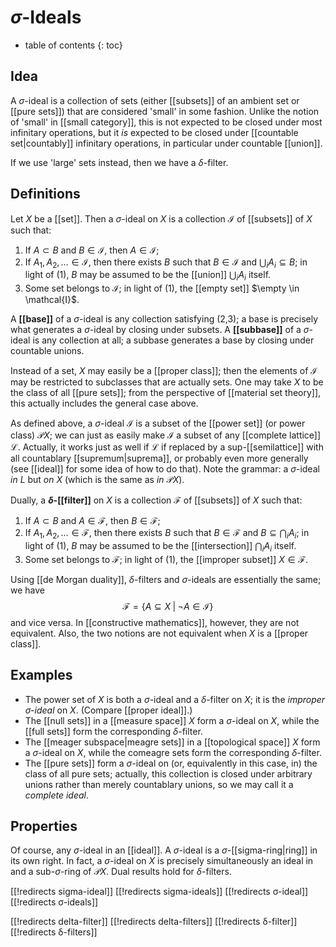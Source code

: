 
# $\sigma$-Ideals
* table of contents
{: toc}

## Idea

A $\sigma$-ideal is a collection of sets (either [[subsets]] of an ambient set or [[pure sets]]) that are considered 'small' in some fashion.  Unlike the notion of 'small' in [[small category]], this is not expected to be closed under most infinitary operations, but it *is* expected to be closed under [[countable set|countably]] infinitary operations, in particular under countable [[union]].

If we use 'large' sets instead, then we have a $\delta$-filter.


## Definitions

Let $X$ be a [[set]].  Then a $\sigma$-ideal on $X$ is a collection $\mathcal{I}$ of [[subsets]] of $X$ such that:
1.  If $A \subset B$ and $B \in \mathcal{I}$, then $A \in \mathcal{I}$;
2.  If $A_1, A_2, \ldots \in \mathcal{I}$, then there exists $B$ such that $B \in \mathcal{I}$ and $\bigcup_i A_i \subseteq B$; in light of (1), $B$ may be assumed to be the [[union]] $\bigcup_i A_i$ itself.
3.  Some set belongs to $\mathcal{I}$; in light of (1), the [[empty set]] $\empty \in \mathcal{I}$.

A __[[base]]__ of a $\sigma$-ideal is any collection satisfying (2,3); a base is precisely what generates a $\sigma$-ideal by closing under subsets.  A __[[subbase]]__ of a $\sigma$-ideal is any collection at all; a subbase generates a base by closing under countable unions.

Instead of a set, $X$ may easily be a [[proper class]]; then the elements of $\mathcal{I}$ may be restricted to subclasses that are actually sets.  One may take $X$ to be the class of all [[pure sets]]; from the perspective of [[material set theory]], this actually includes the general case above.

As defined above, a $\sigma$-ideal $\mathcal{I}$ is a subset of the [[power set]] (or power class) $\mathcal{P}X$; we can just as easily make $\mathcal{I}$ a subset of any [[complete lattice]] $\mathcal{L}$.  Actually, it works just as well if $\mathcal{L}$ if replaced by a sup-[[semilattice]] with all countablary [[supremum|suprema]], or probably even more generally (see [[ideal]] for some idea of how to do that).  Note the grammar: a $\sigma$-ideal *in* $L$ but *on* $X$ (which is the same as *in* $\mathcal{P}X$).

Dually, a __$\delta$-[[filter]]__ on $X$ is a collection $\mathcal{F}$ of [[subsets]] of $X$ such that:
1.  If $A \subset B$ and $A \in \mathcal{F}$, then $B \in \mathcal{F}$;
2.  If $A_1, A_2, \ldots \in \mathcal{F}$, then there exists $B$ such that $B \in \mathcal{F}$ and $B \subseteq \bigcap_i A_i$; in light of (1), $B$ may be assumed to be the [[intersection]] $\bigcap_i A_i$ itself.
3.  Some set belongs to $\mathcal{F}$; in light of (1), the [[improper subset]] $X \in \mathcal{F}$.

Using [[de Morgan duality]], $\delta$-filters and $\sigma$-ideals are essentially the same; we have
$$ \mathcal{F} = \{ A \subseteq X \;|\; \neg{A} \in \mathcal{I} \} $$
and vice versa.  In [[constructive mathematics]], however, they are not equivalent.  Also, the two notions are not equivalent when $X$ is a [[proper class]].


## Examples

*  The power set of $X$ is both a $\sigma$-ideal and a $\delta$-filter on $X$; it is the _improper $\sigma$-ideal_ on $X$.  (Compare [[proper ideal]].)
*  The [[null sets]] in a [[measure space]] $X$ form a $\sigma$-ideal on $X$, while the [[full sets]] form the corresponding $\delta$-filter.
*  The [[meager subspace|meagre sets]] in a [[topological space]] $X$ form a $\sigma$-ideal on $X$, while the comeagre sets form the corresponding $\delta$-filter.
*  The [[pure sets]] form a $\sigma$-ideal on (or, equivalently in this case, in) the class of all pure sets; actually, this collection is closed under arbitrary unions rather than merely countablary unions, so we may call it a _complete ideal_.


## Properties

Of course, any $\sigma$-ideal in an [[ideal]].  A $\sigma$-ideal is a $\sigma$-[[sigma-ring|ring]] in its own right.  In fact, a $\sigma$-ideal on $X$ is precisely simultaneously an ideal in and a sub-$\sigma$-ring of $\mathcal{P}X$.  Dual results hold for $\delta$-filters.


[[!redirects sigma-ideal]]
[[!redirects sigma-ideals]]
[[!redirects σ-ideal]]
[[!redirects σ-ideals]]

[[!redirects delta-filter]]
[[!redirects delta-filters]]
[[!redirects δ-filter]]
[[!redirects δ-filters]]
